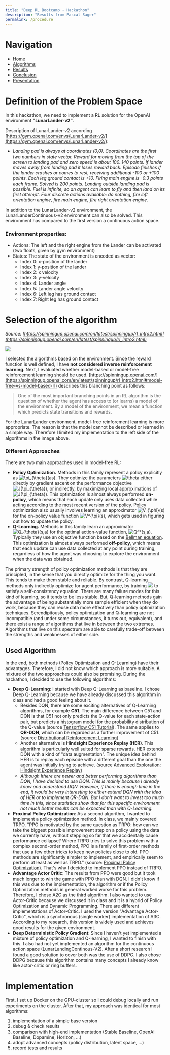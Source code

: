 ```yaml
---
title: "Deep RL Bootcamp - Hackathon"
description: "Results from Pascal Sager"
permalink: /procedure
---
```


# Navigation
- [Home](/rl-bootcamp-hackathon/)
- [Algorithms](/rl-bootcamp-hackathon/algorithms)
- [Results](/rl-bootcamp-hackathon/results)
- [Conclusion](/rl-bootcamp-hackathon/conclusion)
- [Presentation](/rl-bootcamp-hackathon/presentation)


# Definition of the Problem Space
In this hackathon, we need to implement a RL solution for the OpenAI environment **"LunarLander-v2"**.

Description of LunarLander-v2 according [https://gym.openai.com/envs/LunarLander-v2/](https://gym.openai.com/envs/LunarLander-v2/):
  - *Landing pad is always at coordinates (0,0). Coordinates are the first two numbers in state vector. Reward for moving from the top of the screen to landing pad and zero speed is about 100..140 points. If lander moves away from landing pad it loses reward back. Episode finishes if the lander crashes or comes to rest, receiving additional -100 or +100 points. Each leg ground contact is +10. Firing main engine is -0.3 points each frame. Solved is 200 points. Landing outside landing pad is possible. Fuel is infinite, so an agent can learn to fly and then land on its first attempt. Four discrete actions available: do nothing, fire left orientation engine, fire main engine, fire right orientation engine.*

    
In addition to the LunarLander-v2 environment, the LunarLanderContinuous-v2 environment can also be solved. This environment has compared to the first version a continuous action space. 

### Environment properties:
- Actions: The left and the right engine from the Lander can be activated (two floats, given by gym environment)
- States: The state of the environment is encoded as vector:
    - Index 0: x-position of the lander
    - Index 1: y-position of the lander
    - Index 2: x velocity
    - Index 3: y-velocity
    - Index 4: Lander angle
    - Index 5: Lander angle velocity
    - Index 6: Left leg has ground contact
    - Index 7: Right leg has ground contact



# Selection of the algorithm

*Source: [https://spinningup.openai.com/en/latest/spinningup/rl_intro2.html](https://spinningup.openai.com/en/latest/spinningup/rl_intro2.html)*

![](https://spinningup.openai.com/en/latest/_images/rl_algorithms_9_15.svg)

I selected the algorithms based on the environment. Since the reward function is well defined, I have **not considered
 inverse reinforcement learning**. Next, I evaluated whether model-based or model-free reinforcement learning should be used.
[https://spinningup.openai.com/](https://spinningup.openai.com/en/latest/spinningup/rl_intro2.html#model-free-vs-model-based-rl)
describes this branching point as follows:
> One of the most important branching points in an RL algorithm is the question of whether the agent has access to (or learns) a model of the environment. By a model of the environment, we mean a function which predicts state transitions and rewards.

For the LunarLander environment, model-free reinforcment learning is more appropriate. The reason is that the model cannot be described or learned in a simple way. Therefore I limited my implementation to the left side of the algorithms in the image above.

### Different Approaches

There are two main approaches used in model-free RL:
- **Policy Optimization.** Methods in this family represent a policy explicitly as ![\pi_{\theta}(as)](https://spinningup.openai.com/en/latest/_images/math/400068784a9d13ffe96c61f29b4ab26ad5557376.svg). They optimize the parameters ![\theta](https://spinningup.openai.com/en/latest/_images/math/ce5edddd490112350f4bd555d9390e0e845f754a.svg) either directly by gradient ascent on the performance objective ![J(\pi_{\theta})](https://spinningup.openai.com/en/latest/_images/math/96b876944de9cf0f980fe261562e8e07029245bf.svg), or indirectly, by maximizing local approximations of ![J(\pi_{\theta})](https://spinningup.openai.com/en/latest/_images/math/96b876944de9cf0f980fe261562e8e07029245bf.svg). This optimization is almost always performed **on-policy**, which means that each update only uses data collected while acting according to the most recent version of the policy. Policy optimization also usually involves learning an approximator ![V_{\phi}(s)](https://spinningup.openai.com/en/latest/_images/math/693bb706835fbd5903ad9758837acecd07ef13b1.svg) for the on-policy value function ![V^{\pi}(s)](https://spinningup.openai.com/en/latest/_images/math/a81303323c25fc13cd0652ca46d7596276e5cb7e.svg), which gets used in figuring out how to update the policy.
- **Q-Learning.** Methods in this family learn an approximator ![Q_{\theta}(s,a)](https://spinningup.openai.com/en/latest/_images/math/de947d14fdcfaa155ef3301fc39efcf9e6c9449c.svg) for the optimal action-value function, ![Q^*(s,a)](https://spinningup.openai.com/en/latest/_images/math/cbed396f671d6fb54f6df5c044b82ab3f052d63e.svg). Typically they use an objective function based on the [Bellman equation](https://spinningup.openai.com/en/latest/spinningup/rl_intro.html#bellman-equations). This optimization is almost always performed **off-policy**, which means that each update can use data collected at any point during training, regardless of how the agent was choosing to explore the environment when the data was obtained.

The primary strength of policy optimization methods is that they are principled, in the sense that you directly optimize for the thing you want. This tends to make them stable and reliable. By contrast, Q-learning methods only indirectly optimize for agent performance, by training <img src="https://render.githubusercontent.com/render/math?math=Q_{\theta}"> to satisfy a self-consistency equation. There are many failure modes for this kind of learning, so it tends to be less stable. But, Q-learning methods gain the advantage of being substantially more sample efficient when they do work, because they can reuse data more effectively than policy optimization techniques.
Serendipitously, policy optimization and Q-learning are not incompatible (and under some circumstances, it turns out, equivalent), and there exist a range of algorithms that live in between the two extremes. Algorithms that live on this spectrum are able to carefully trade-off between the strengths and weaknesses of either side.

## Used Algorithm
In the end, both methods (Policy Optimization and Q-Learning) have their advantages.  Therefore, I did not know which approach is more suitable. A mixture of the two approaches could also be promising. 
During the hackathon, I decided to use the following algorithms:

- **Deep Q-Learning**: I started with Deep Q-Learning as baseline. I chose Deep Q-Learning because we have already discussed this algorithm in class and had a good feeling about it.
  - Besides DQN, there are some exciting alternatives of Q-Learning algorithms, for example **C51**. The main difference between C51 and DQN is that C51 not only predicts the Q-value for each state-action pair, but predicts a histogram model for the probability distribution of the Q-value (source [Tensorflow C51 Tutorial](https://www.tensorflow.org/agents/tutorials/9_c51_tutorial)). The same applies to **QR-DQN**, which can be regarded as a further improvement of C51. (source [Distributional Reinforcement Learning](https://medium.com/analytics-vidhya/distributional-reinforcement-learning-part-1-c51-and-qr-dqn-a04c96a258dc))
  - Another alternative is **Hindsight Experience Replay (HER)**. This algorithm is particularly well suited for sparse rewards. HER extends DQN with a kind of "data augmentation". The unique idea behind HER is to replay each episode with a different goal than the one the agent was initially trying to achieve. (source [Advanced Exploration: Hindsight Experience Replay](https://medium.com/analytics-vidhya/advanced-exploration-hindsight-experience-replay-fd604be0fc4a))
  - *Although Ithere are newer and better performing algorithms than DQN, I have decided to use DQN. This is mainly because I already know and understand DQN. However, if there is enough time in the end, it would be very interesting to either extend DQN with the idea of HER or to implement QR-DQN. But I don't want to invest too much time in this, since statistics show that for this specific environment not much better results can be expected than with Q-Learning.*
- **Proximal Policy Optimization**: As a second algorithm, I wanted to implement a policy optimization method. In class, we mainly covered TRPO. "PPO is motivated by the same question as TRPO: how can we take the biggest possible improvement step on a policy using the data we currently have, without stepping so far that we accidentally cause performance collapse? Where TRPO tries to solve this problem with a complex second-order method, PPO is a family of first-order methods that use a few other tricks to keep new policies close to old. PPO methods are significantly simpler to implement, and empirically seem to perform at least as well as TRPO." (source: [Proximal Policy Optimization](https://spinningup.openai.com/en/latest/algorithms/ppo.html)). That's why I decided to implement PPO instead of TRPO.
- **Advantage Actor Critic**: The results from PPO were good but it took much longer to win the game with PPO than with DQN.  I didn't know if this was due to the implementation, the algorithm or if the Policy Optimization methods in general worked worse for this problem. Therefore, I chose A2C as the third algorithm. I also wanted to use Actor-Critic because we discussed it in class and it is a hybrid of Policy Optimization and Dynamic Programming. There are different implementations of Actor-Critic. I used the version "Advantage Actor-Critic", which is a synchronous (single worker) implementation of A3C. According to my research, this version is widely used and achieves good results for the given environment.
- **Deep Deterministic Policy Gradient**: Since I haven't yet implemented a mixture of policy optimization and Q-learning, I wanted to finish with this. I also had not yet implemented an algorithm for the continuous action space (LunarLandingContinous-V2). After a short research I found a good solution to cover both was the use of DDPG. I also chose DDPG because this algorithm contains many concepts I already know like actor-critic or ring buffers.

# Implementation
First, I set up Docker on the GPU-cluster so I could debug locally and run experiments on the cluster. After that, my approach was identical for most algorithms:

1. implementation of a simple base version
2. debug & check results
3. comparison with high-end implementation (Stable Baseline, OpenAI Baseline, Dopamine, Horizon, ...)
4. adopt advanced concepts (policy distribution, latent space, ...)
5. record tests and results
